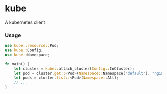 # kube

A kubernetes client

### Usage

```rust
use kube::resource::Pod;
use kube::Config;
use kube::Namespace;

fn main() {
    let cluster = kube::attach_cluster(Config::InCluster);
    let pod = cluster.get::<Pod>(Namespace::Namespace("default"), "nginx-se3jn1-34jbk");
    let pods = cluster.list::<Pod>(Namespace::All);
    // ...
}
```
